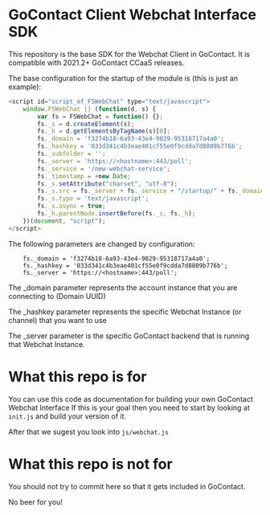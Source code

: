 # GoContact Client Webchat Interface SDK

This repository is the base SDK for the Webchat Client in GoContact.
It is compatible with 2021.2+ GoContact CCaaS releases. 

The base configuration for the startup of the module is (this is just an example):

```javascript
<script id="script_of_FSWebChat" type="text/javascript">
    window.FSWebChat || (function(d, s) {
        var fs = FSWebChat = function() {};
        fs._s = d.createElement(s);
        fs._h = d.getElementsByTagName(s)[0];
        fs._domain = 'f3274b18-6a93-43e4-9829-95318717a4a0';
        fs._hashkey = '033d341c4b3eae401cf55e0f9cdda7d8809b776b';
        fs._subfolder = '';
        fs._server = 'https://<hostname>:443/poll';
        fs._service = '/new-webchat-service';
        fs._timestamp = +new Date;
        fs._s.setAttribute("charset", "utf-8");
        fs._s.src = fs._server + fs._service + "/startup/" + fs._domain + "/" + fs._hashkey;
        fs._s.type = 'text/javascript';
        fs._s.async = true;
        fs._h.parentNode.insertBefore(fs._s, fs._h);
    })(document, "script");
</script>
```

The following parameters are changed by configuration:

        fs._domain = 'f3274b18-6a93-43e4-9829-95318717a4a0';
        fs._hashkey = '033d341c4b3eae401cf55e0f9cdda7d8809b776b';
        fs._server = 'https://<hostname>:443/poll';

The _domain parameter represents the account instance that you are connecting to (Domain UUID)

The _hashkey parameter represents the specific Webchat Instance (or channel) that you want to use 

The _server parameter is the specific GoContact backend that is running that Webchat Instance.

# What this repo is for

You can use this code as documentation for building your own GoContact Webchat Interface
If this is your goal then you need to start by looking at ```init.js``` and build your version of it.

After that we sugest you look into ```js/webchat.js```

# What this repo is not for

You should not try to commit here so that it gets included in GoContact.

No beer for you!
